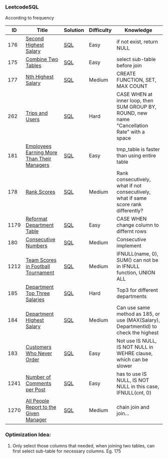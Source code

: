 ### LeetcodeSQL

According to frequency

| ID   | Title                                                        | Solution                                                     | Difficulty | Knowledge   |
| ---- | ------------------------------------------------------------ | ------------------------------------------------------------ | ---------- | ---- |
| 176   | [Second Highest Salary](https://leetcode.com/problems/second-highest-salary/) | [SQL](https://github.com/GuilinXie/LeetcodeSQL/blob/master/SQL/176_Sencond_Highest_Salary.py) | Easy     |  if not exist, return NULL  |
| 175   | [Combine Two Tables](https://leetcode.com/problems/combine-two-tables/) | [SQL](https://github.com/GuilinXie/LeetcodeSQL/blob/master/SQL/175_Combine_Two_Tables.py) | Easy     |  select sub-table before join  |
| 177   | [Nth Highest Salary](https://leetcode.com/problems/nth-highest-salary/) | [SQL](https://github.com/GuilinXie/LeetcodeSQL/blob/master/SQL/177_Nth_Highest_Salary.py) | Medium     |  CREATE FUNCTION, SET, MAX COUNT  |
| 262   | [Trips and Users](https://leetcode.com/problems/trips-and-users/) | [SQL](https://github.com/GuilinXie/LeetcodeSQL/blob/master/SQL/262_Trips_and_Users.py) | Hard     |  CASE WHEN at inner loop, then SUM GROUP BY, ROUND, new name "Cancellation Rate" with a space  |
| 181   | [Employees Earning More Than Their Managers](https://leetcode.com/problems/employees-earning-more-than-their-managers/) | [SQL](https://github.com/GuilinXie/LeetcodeSQL/blob/master/SQL/181_Employees_Earning_More_Than_Their_Managers.py) | Easy     |  tmp_table is faster than using entire table  |
| 178   | [Rank Scores](https://leetcode.com/problems/rank-scores/) | [SQL](https://github.com/GuilinXie/LeetcodeSQL/blob/master/SQL/178_Rank_Scores.py) | Medium     |  Rank consecutively, what if not consecutively, what if same score rank differently?  |
| 1179  | [Reformat Department Table](https://leetcode.com/problems/reformat-department-table/) | [SQL](https://github.com/GuilinXie/LeetcodeSQL/blob/master/SQL/1179_Reformat_Department_Table.py) | Easy     |  CASE WHEN change column to differnt rows  |
| 180  | [Consecutive Numbers](https://leetcode.com/problems/consecutive-numbers/) | [SQL](https://github.com/GuilinXie/LeetcodeSQL/blob/master/SQL/180_Consecutive_Numbers.py) | Medium     |  Consecutive implement  |
| 1212  | [Team Scores in Football Tournament](https://leetcode.com/problems/team-scores-in-football-tournament/) | [SQL](https://github.com/GuilinXie/LeetcodeSQL/blob/master/SQL/1212_Team_Scores_in_Football_Tournament.py) | Medium     |  IFNULL(name, 0), SUM() can not be in IFNULL function, UNION ALL  |
| 185  | [Department Top Three Salaries](https://leetcode.com/problems/department-top-three-salaries/) | [SQL](https://github.com/GuilinXie/LeetcodeSQL/blob/master/SQL/185_Department_Top_Three_Salaries.py) | Hard     |  Top3 for different departments  |
| 184  | [Department Highest Salary](https://leetcode.com/problems/department-highest-salary/) | [SQL](https://github.com/GuilinXie/LeetcodeSQL/blob/master/SQL/184_Department_Highest_Salary.py) | Medium     |  Can use same method as 185, or use (MAX(Salary), DepartmentId) to check the highest  |
| 183  | [Customers Who Never Order](https://leetcode.com/problems/customers-who-never-order/) | [SQL](https://github.com/GuilinXie/LeetcodeSQL/blob/master/SQL/183_Customers_Who_Never_Order.py) | Easy     | Not use IS NULL, IS NOT NULL in WEHRE clause, which can be slower |
| 1241  | [Number of Comments per Post](https://leetcode.com/problems/number-of-comments-per-post/) | [SQL](https://github.com/GuilinXie/LeetcodeSQL/blob/master/SQL/1241_Number_of_Comments_per_Post.py) | Easy     | has to use IS NULL, IS NOT NULL in this case, IFNULL(cnt, 0) |
| 1270  | [All People Report to the Given Manager](https://leetcode.com/problems/all-people-report-to-the-given-manager/) | [SQL](https://github.com/GuilinXie/LeetcodeSQL/blob/master/SQL/1270_All_People_Report_to_the_Given_Manager.py) | Medium | chain join and join...  |



### Optimization Idea:
1. Only select those columns that needed, when joining two tables, can first select sub-table for necessary columns. Eg. 175
